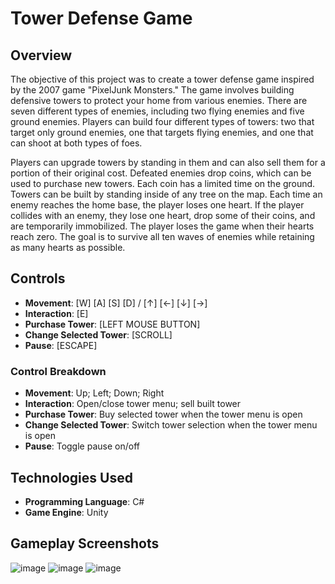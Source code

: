 # Tower Defense Game

## Overview
The objective of this project was to create a tower defense game inspired by the 2007 game "PixelJunk Monsters." The game involves building defensive towers to protect your home from various enemies. There are seven different types of enemies, including two flying enemies and five ground enemies. Players can build four different types of towers: two that target only ground enemies, one that targets flying enemies, and one that can shoot at both types of foes. 

Players can upgrade towers by standing in them and can also sell them for a portion of their original cost. Defeated enemies drop coins, which can be used to purchase new towers. Each coin has a limited time on the ground. Towers can be built by standing inside of any tree on the map. Each time an enemy reaches the home base, the player loses one heart. If the player collides with an enemy, they lose one heart, drop some of their coins, and are temporarily immobilized. The player loses the game when their hearts reach zero. The goal is to survive all ten waves of enemies while retaining as many hearts as possible.

## Controls
- **Movement**: [W] [A] [S] [D] / [↑] [←] [↓] [→]
- **Interaction**: [E]
- **Purchase Tower**: [LEFT MOUSE BUTTON]
- **Change Selected Tower**: [SCROLL]
- **Pause**: [ESCAPE]

### Control Breakdown
- **Movement**: Up; Left; Down; Right
- **Interaction**: Open/close tower menu; sell built tower
- **Purchase Tower**: Buy selected tower when the tower menu is open
- **Change Selected Tower**: Switch tower selection when the tower menu is open
- **Pause**: Toggle pause on/off

## Technologies Used
- **Programming Language**: C#
- **Game Engine**: Unity

## Gameplay Screenshots
![image](https://github.com/user-attachments/assets/a5cb39f8-6626-4cd1-b625-c6fc2c037cae)
![image](https://github.com/user-attachments/assets/1130f5f5-df36-41e2-bae8-2a4a4a62b4cb)
![image](https://github.com/user-attachments/assets/4935300c-d534-44ea-8d6e-a30cbfe948f2)

